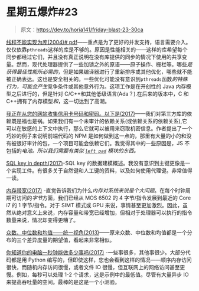 # 星期五爆炸#23

> 原文：<https://dev.to/horia141/friday-blast-23-30ca>

[线程不能实现为库(2004)# pdf](http://www.hpl.hp.com/techreports/2004/HPL-2004-209.pdf)——重点是为了更好的并发支持，语言需要介入。仅仅依靠`pthreads`这样的库是不够的。原因是性能相关的——这样的库希望每个同步都经过它们，并且没有真正说明在没有库提供的同步的情况下使用的共享变量。然而，现代处理器提供了一些加锁之外的原语——原子操作、栅栏等。哪些*是获得最佳性能所必需的*，但是如果编译器进行了重新排序或其他优化，哪些就不能被正确表达。这也是安全相关的。一些优化可能没有意识到`pthreads`函数*的特殊行为，可能会产生*竞争条件或其他意外行为。这项工作是在开创性的 Java 内存模型之后进行的，但是针对 C/C++和其他低级语言(Ada？).在后来的版本中，C 和 C++拥有了内存模型*和*，这一切达到了高潮。

[我正在从您的网站收集信用卡号码和密码。以下是(2017)](https://hackernoon.com/im-harvesting-credit-card-numbers-and-passwords-from-your-site-here-s-how-9a8cb347c5b5)——我们对第三方库的依赖既是福也是祸。如果我们有一个未审计的依赖关系(或依赖关系的依赖关系),它可以在敏感的上下文中执行，那么它就可以被用来窃取机密信息。作者提出了一个巧妙的例子来说明前端代码的 NPM 是如何做到这一点的，那里有大量的小的和没有被很好审计的包，一个项目可能会依赖它们。我觉得其中的一些原因是，JS 不包括的*电池。所以我们需要有类似 [`left pad`](https://www.theregister.co.uk/2016/03/23/npm_left_pad_chaos/) 模块的东西。*

[SQL key in depth(2017)](https://begriffs.com/posts/2018-01-01-sql-keys-in-depth.html)-SQL key 的数据建模概述。我没有意识到主键更像是一个实现工件。有很多关于自然键和人工键的资料，以及如何使用代理键。非常值得一读。

[内存带宽(2017)](https://fgiesen.wordpress.com/2017/04/11/memory-bandwidth/) -直觉告诉我们为什么*内存对系统来说是个大问题*。在每个时钟周期可访问的*字节*方面，我们已经从 MOS 6502 的 4 字节/指令发展到最近的 Core i7 的 1 字节/指令。对于 SIMT 模式或 GPU 来说，事情甚至更加激烈。因此，虽然从绝对意义上来说，内存容量和带宽已经增加，但相对于处理器可以执行的指令数量来说，情况却变得更糟了。

[众数、中位数和均值——统一视角(2013)](http://www.johnmyleswhite.com/notebook/2013/03/22/modes-medians-and-means-an-unifying-perspective/)——原来众数、中位数和均值都是一个分布的三个差异度量的期望值，看起来非常相似。

[你知道你的电脑一秒钟能做多少事吗(2017)](http://computers-are-fast.github.io/) -一些事很多，其他事很少。大部分代码都是用 Python 编写的，但即使这样，您也会看到这样的情况——顺序内存访问很快，而随机内存访问很慢，或者文件 IO 很慢，但互联网上的网络访问甚至更慢。例如，每秒可以处理 1-2 个请求，这是示例中的最低值。尽管有大量异步 IO 来提高吞吐量的空间。最棒的是这是一个小测验。